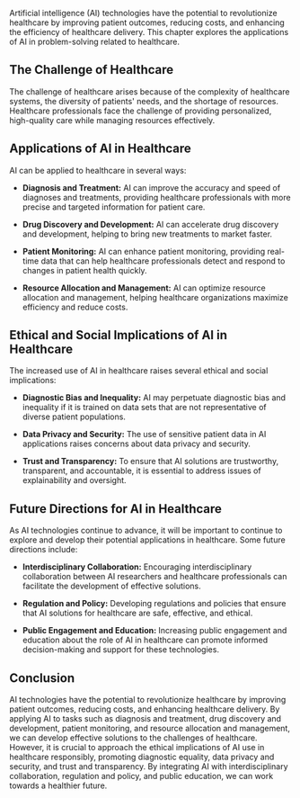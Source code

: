 
Artificial intelligence (AI) technologies have the potential to revolutionize healthcare by improving patient outcomes, reducing costs, and enhancing the efficiency of healthcare delivery. This chapter explores the applications of AI in problem-solving related to healthcare.

The Challenge of Healthcare
---------------------------

The challenge of healthcare arises because of the complexity of healthcare systems, the diversity of patients' needs, and the shortage of resources. Healthcare professionals face the challenge of providing personalized, high-quality care while managing resources effectively.

Applications of AI in Healthcare
--------------------------------

AI can be applied to healthcare in several ways:

* **Diagnosis and Treatment:** AI can improve the accuracy and speed of diagnoses and treatments, providing healthcare professionals with more precise and targeted information for patient care.

* **Drug Discovery and Development:** AI can accelerate drug discovery and development, helping to bring new treatments to market faster.

* **Patient Monitoring:** AI can enhance patient monitoring, providing real-time data that can help healthcare professionals detect and respond to changes in patient health quickly.

* **Resource Allocation and Management:** AI can optimize resource allocation and management, helping healthcare organizations maximize efficiency and reduce costs.

Ethical and Social Implications of AI in Healthcare
---------------------------------------------------

The increased use of AI in healthcare raises several ethical and social implications:

* **Diagnostic Bias and Inequality:** AI may perpetuate diagnostic bias and inequality if it is trained on data sets that are not representative of diverse patient populations.

* **Data Privacy and Security:** The use of sensitive patient data in AI applications raises concerns about data privacy and security.

* **Trust and Transparency:** To ensure that AI solutions are trustworthy, transparent, and accountable, it is essential to address issues of explainability and oversight.

Future Directions for AI in Healthcare
--------------------------------------

As AI technologies continue to advance, it will be important to continue to explore and develop their potential applications in healthcare. Some future directions include:

* **Interdisciplinary Collaboration:** Encouraging interdisciplinary collaboration between AI researchers and healthcare professionals can facilitate the development of effective solutions.

* **Regulation and Policy:** Developing regulations and policies that ensure that AI solutions for healthcare are safe, effective, and ethical.

* **Public Engagement and Education:** Increasing public engagement and education about the role of AI in healthcare can promote informed decision-making and support for these technologies.

Conclusion
----------

AI technologies have the potential to revolutionize healthcare by improving patient outcomes, reducing costs, and enhancing healthcare delivery. By applying AI to tasks such as diagnosis and treatment, drug discovery and development, patient monitoring, and resource allocation and management, we can develop effective solutions to the challenges of healthcare. However, it is crucial to approach the ethical implications of AI use in healthcare responsibly, promoting diagnostic equality, data privacy and security, and trust and transparency. By integrating AI with interdisciplinary collaboration, regulation and policy, and public education, we can work towards a healthier future.
